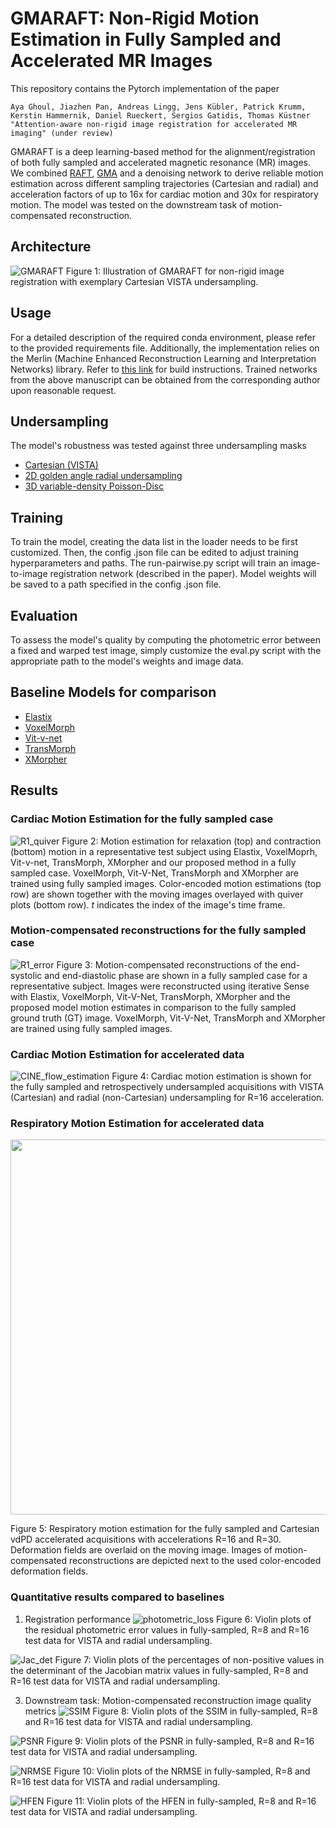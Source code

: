# GMARAFT: Non-Rigid Motion Estimation in Fully Sampled and Accelerated MR Images

This repository contains the Pytorch implementation of the paper
```
Aya Ghoul, Jiazhen Pan, Andreas Lingg, Jens Kübler, Patrick Krumm, Kerstin Hammernik, Daniel Rueckert, Sergios Gatidis, Thomas Küstner
"Attention-aware non-rigid image registration for accelerated MR imaging" (under review)
```

GMARAFT is a deep learning-based method for the alignment/registration of both fully sampled and accelerated magnetic resonance (MR) images. We combined [RAFT](https://github.com/princeton-vl/RAFT), [GMA](https://github.com/zacjiang/GMA) and a denoising network to derive reliable motion estimation across different sampling trajectories (Cartesian and radial) and acceleration factors of up to 16x for cardiac motion and 30x for respiratory motion. The model was tested on the downstream task of motion-compensated reconstruction.

## Architecture

![GMARAFT](https://github.com/lab-midas/GMARAFT/blob/master/results/architecture.png)
Figure 1: Illustration of GMARAFT for non-rigid image registration with exemplary Cartesian VISTA undersampling.

## Usage

For a detailed description of the required conda environment, please refer to the provided requirements file. Additionally, the implementation relies on the Merlin (Machine Enhanced Reconstruction Learning and Interpretation Networks) library. Refer to [this link](https://github.com/midas-tum/merlin) for build instructions. Trained networks from the above manuscript can be obtained from the corresponding author upon reasonable request.

## Undersampling

The model's robustness was tested against three undersampling masks
- [Cartesian (VISTA)](https://onlinelibrary.wiley.com/doi/pdfdirect/10.1002/mrm.25507)
- [2D golden angle radial undersampling](https://ieeexplore.ieee.org/abstract/document/4039540)
- [3D variable-density Poisson-Disc](https://ieeexplore.ieee.org/document/7486011)

## Training

To train the model, creating the data list in the loader needs to be first customized. Then, the config .json file can be edited to adjust training hyperparameters and paths. The run-pairwise.py script will train an image-to-image registration network (described in the paper). Model weights will be saved to a path specified in the config .json file. 

## Evaluation

To assess the model's quality by computing the photometric error between a fixed and warped test image, simply customize the eval.py script with the appropriate path to the model's weights and image data.

## Baseline Models for comparison
- [Elastix](https://github.com/SuperElastix/elastix)
- [VoxelMorph](https://github.com/voxelmorph/voxelmorph)
- [Vit-v-net](https://github.com/junyuchen245/ViT-V-Net_for_3D_Image_Registration_Pytorch)
- [TransMorph](https://github.com/junyuchen245/TransMorph_Transformer_for_Medical_Image_Registration/tree/main)
- [XMorpher](https://github.com/Solemoon/XMorpher)

## Results

### Cardiac Motion Estimation for the fully sampled case
![R1_quiver](https://github.com/lab-midas/GMARAFT/blob/master/results/R1_quiver.png)
Figure 2: Motion estimation for relaxation (top) and contraction (bottom) motion in a representative test subject using Elastix, VoxelMoprh, Vit-v-net, TransMorph, XMorpher and our proposed method in a fully sampled case. VoxelMorph, Vit-V-Net, TransMorph and XMorpher are trained using fully sampled images. Color-encoded motion estimations (top row) are shown together with the moving images overlayed with quiver plots (bottom row). $t$ indicates the index of the image's time frame.
### Motion-compensated reconstructions for the fully sampled case
![R1_error](https://github.com/lab-midas/GMARAFT/blob/master/results/R1_results.png)
Figure 3: Motion-compensated reconstructions of the end-systolic and end-diastolic phase are shown in a fully sampled case for a representative subject. Images were reconstructed using iterative Sense with Elastix, VoxelMorph, Vit-V-Net, TransMorph, XMorpher and the proposed model motion estimates in comparison to the fully sampled ground truth (GT) image. VoxelMorph, Vit-V-Net, TransMorph and XMorpher are trained using fully sampled images.
### Cardiac Motion Estimation for accelerated data
![CINE_flow_estimation](https://github.com/lab-midas/GMARAFT/blob/master/results/CINE_flow_estimation.png)
Figure 4: Cardiac motion estimation is shown for the fully sampled and retrospectively undersampled acquisitions with VISTA (Cartesian) and radial (non-Cartesian) undersampling for R=16 acceleration.
### Respiratory Motion Estimation for accelerated data
<img src="https://github.com/lab-midas/GMARAFT/blob/master/results/Resp_flow_estimation.png" width="600" />

Figure 5: Respiratory motion estimation for the fully sampled and Cartesian vdPD accelerated acquisitions with accelerations R=16 and R=30. Deformation fields are overlaid on the moving image. Images of motion-compensated reconstructions are depicted next to the used color-encoded deformation fields.
### Quantitative results compared to baselines
1. Registration performance
![photometric_loss](https://github.com/lab-midas/GMARAFT/blob/master/results/photometric_loss.png)
Figure 6: Violin plots of the residual photometric error values in fully-sampled, R=8 and R=16 test data for VISTA and radial undersampling.

![Jac_det](https://github.com/lab-midas/GMARAFT/blob/master/results/Jac_det.png)
Figure 7: Violin plots of the percentages of non-positive values in the determinant of the Jacobian matrix values in fully-sampled, R=8 and R=16 test data for VISTA and radial undersampling.


3. Downstream task: Motion-compensated reconstruction image quality metrics
![SSIM](https://github.com/lab-midas/GMARAFT/blob/master/results/SSIM.png)
Figure 8: Violin plots of the SSIM in fully-sampled, R=8 and R=16 test data for VISTA and radial undersampling.

![PSNR](https://github.com/lab-midas/GMARAFT/blob/master/results/PSNR.png)
Figure 9: Violin plots of the PSNR in fully-sampled, R=8 and R=16 test data for VISTA and radial undersampling.

![NRMSE](https://github.com/lab-midas/GMARAFT/blob/master/results/NRMSE.png)
Figure 10: Violin plots of the NRMSE in fully-sampled, R=8 and R=16 test data for VISTA and radial undersampling.

![HFEN](https://github.com/lab-midas/GMARAFT/blob/master/results/HFEN.png)
Figure 11: Violin plots of the HFEN in fully-sampled, R=8 and R=16 test data for VISTA and radial undersampling.

